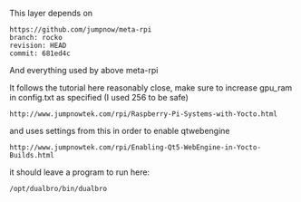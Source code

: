 This layer depends on

    https://github.com/jumpnow/meta-rpi
    branch: rocko
    revision: HEAD
    commit: 681ed4c

And everything used by above meta-rpi

It follows the tutorial here  reasonably close, make sure to increase gpu_ram in config.txt as specified (I used 256 to be safe)

    http://www.jumpnowtek.com/rpi/Raspberry-Pi-Systems-with-Yocto.html

and uses settings from this in order to enable qtwebengine

    http://www.jumpnowtek.com/rpi/Enabling-Qt5-WebEngine-in-Yocto-Builds.html

it should leave a program to run here:

    /opt/dualbro/bin/dualbro


